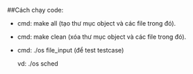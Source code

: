 ##Cách chạy code:

- cmd: make all (tạo thư mục object và các file trong đó).
- cmd: make clean (xóa thư mục object và các file trong đó).
- cmd: ./os file_input (để test testcase)

   vd: ./os sched   
